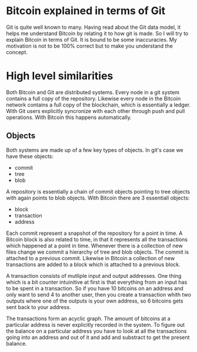 # Bitcoin explained in terms of Git

Git is quite well known to many. Having read about the Git data model, it helps me understand Bitcoin by relating it to how git is made. So I will try to explain Bitcoin in terms of Git. It is bound to be some inaccuracies. My motivation is not to be 100% correct but to make you understand the concept.

# High level similarities

Both Bitcoin and Git are distributed systems. Every node in a git system contains a full copy of the repository. Likewise every node in the Bitcoin network contains a full copy of the blockchain, which is essentially a ledger. With Git users explicitly syncronize with each other through push and pull operations. With Bitcoin this happens automatically.

## Objects

Both systems are made up of a few key types of objects. In git's case we have these objects:

* commit
* tree
* blob

A repository is essentially a chain of commit objects pointing to tree objects with again points to blob objects. With Bitcoin there are 3 essentiall objects:

* block
* transaction
* address

Each commit represent a snapshot of the repository for a point in time. A Bitcoin block is also related to time, in that it represents all the transactions which happened at a point in time. Whenever there is a collection of new files change we commit a hierarchy of tree and blob objects. The commit is attached to a previous commit. Likewise in Bitcoin a collection of new transactions are added to a block which is attached to a previous block.

A transaction consists of mutliple input and output addresses. One thing which is a bit counter intuinitive at first is that everything from an input has to be spent in a transaction. So if you have 10 bitcoins on an address and only want to send 4 to another user, then you create a transaction whith two outputs where one of the outputs is your own address, so 6 bitcoins gets sent back to your address.

The transactions form an acyclic graph. The amount of bitcoins at a particular address is never explicitly recorded in the system. To figure out the balance on a particular address you have to look at all the transactions going into an address and out of it and add and substract to get the present balance.


[bitcoinwhite]: https://bitcoin.org/bitcoin.pdf